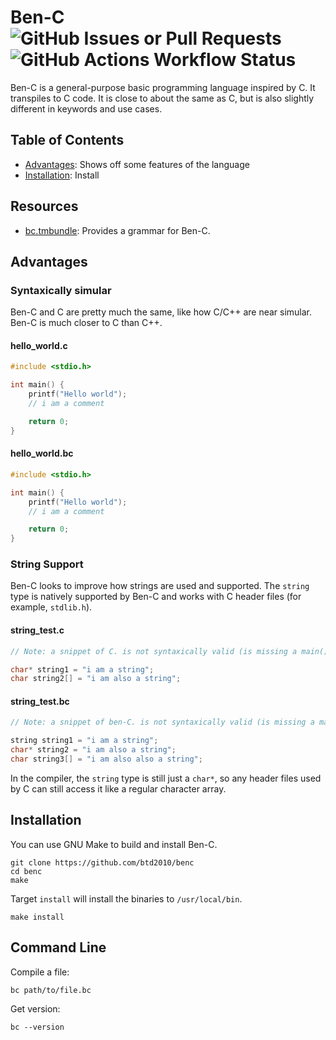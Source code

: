 # Ben-C ![GitHub Issues or Pull Requests](https://img.shields.io/github/issues/btd2010/benc) ![GitHub Actions Workflow Status](https://img.shields.io/github/actions/workflow/status/btd2010/benc/main.yml)
Ben-C is a general-purpose basic programming language inspired by C. It transpiles to C code. It is close to about the same as C, but is also slightly different in keywords and use cases.

## Table of Contents
- [Advantages](#advantages): Shows off some features of the language
- [Installation](#installation): Install

## Resources
- [bc.tmbundle](https://github.com/btd2010/bc.tmbundle): Provides a grammar for Ben-C.

## Advantages
### Syntaxically simular
Ben-C and C are pretty much the same, like how C/C++ are near simular. Ben-C is much closer to C than C++.
#### hello_world.c
```c
#include <stdio.h>

int main() {
    printf("Hello world");
    // i am a comment

    return 0;
}
```
#### hello_world.bc
```c
#include <stdio.h>

int main() {
    printf("Hello world");
    // i am a comment

    return 0;
}
```
### String Support
Ben-C looks to improve how strings are used and supported. The ``string`` type is natively supported by Ben-C and works with C header files (for example, ``stdlib.h``).
#### string_test.c
```c
// Note: a snippet of C. is not syntaxically valid (is missing a main())

char* string1 = "i am a string";
char string2[] = "i am also a string";
```
#### string_test.bc
```c
// Note: a snippet of ben-C. is not syntaxically valid (is missing a main())

string string1 = "i am a string";
char* string2 = "i am also a string";
char string3[] = "i am also also a string";
```
In the compiler, the ``string`` type is still just a ``char*``, so any header files used by C can still access it like a regular character array.

## Installation
You can use GNU Make to build and install Ben-C.
```
git clone https://github.com/btd2010/benc
cd benc
make
```
Target ``install`` will install the binaries to ``/usr/local/bin``.
```
make install
```

## Command Line
Compile a file:
```
bc path/to/file.bc
```
Get version:
```
bc --version
```
